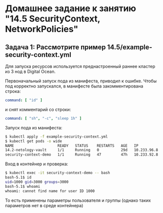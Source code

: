 # Домашнее задание к занятию "14.5 SecurityContext, NetworkPolicies"

## Задача 1: Рассмотрите пример 14.5/example-security-context.yml

Для запуска ресурсов используется преднастроенный раннее кластер из 3 нод в Digital Ocean.

Первоначальный запуск пода из манифеста, приводил к ошибке. Чтобы под корректно запускался, в манифесте была закомментирована строка:
```yaml
command: [ "id" ]
```
и снят комментарий со строки:
```yaml
command: [ "sh", "-c", "sleep 1h" ]
```
Запуск пода из манифеста:
```bash
$ kubectl apply -f example-security-context.yml
$ kubectl get pods -o wide
NAME                    READY   STATUS    RESTARTS   AGE   IP            NODE    NOMINATED NODE   READINESS GATES
14.2-netology-vault     1/1     Running   0          29d   10.233.96.8   node2   <none>           <none>
security-context-demo   1/1     Running   47         47h   10.233.92.8   node3   <none>           <none>
```
Вход в контейнер и проверка:
```bash
$ kubectl exec -it security-context-demo -- bash
bash-5.1$ id
uid=1000 gid=3000 groups=3000
bash-5.1$ whoami
whoami: cannot find name for user ID 1000
```
То есть применены параметры пользователя и группы (однако таких параметров нет в среде контейнера)